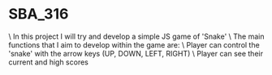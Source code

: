 # SBA_316
\\ In this project I will try and develop a simple JS game of 'Snake'
\\ The main functions that I aim to develop within the game are:
\\ Player can control the 'snake' with the arrow keys (UP, DOWN, LEFT, RIGHT)
\\ Player can see their current and high scores

